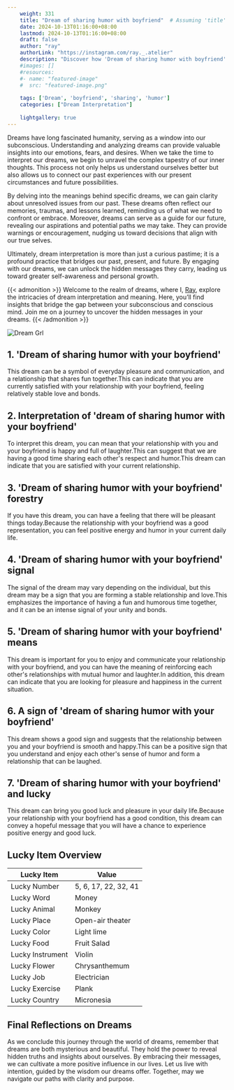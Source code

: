 ```yaml
---
    weight: 331
    title: "Dream of sharing humor with boyfriend"  # Assuming 'title' column exists
    date: 2024-10-13T01:16:00+08:00
    lastmod: 2024-10-13T01:16:00+08:00
    draft: false
    author: "ray"
    authorLink: "https://instagram.com/ray._.atelier"
    description: "Discover how 'Dream of sharing humor with boyfriend' can interpret your future and uncover its significant meanings in your life."
    #images: []
    #resources:
    #- name: "featured-image"
    #  src: "featured-image.png"
    
    tags: ['Dream', 'boyfriend', 'sharing', 'humor']
    categories: ["Dream Interpretation"]
    
    lightgallery: true
---
```

    
Dreams have long fascinated humanity, serving as a window into our subconscious. Understanding and analyzing dreams can provide valuable insights into our emotions, fears, and desires. When we take the time to interpret our dreams, we begin to unravel the complex tapestry of our inner thoughts. This process not only helps us understand ourselves better but also allows us to connect our past experiences with our present circumstances and future possibilities.

By delving into the meanings behind specific dreams, we can gain clarity about unresolved issues from our past. These dreams often reflect our memories, traumas, and lessons learned, reminding us of what we need to confront or embrace. Moreover, dreams can serve as a guide for our future, revealing our aspirations and potential paths we may take. They can provide warnings or encouragement, nudging us toward decisions that align with our true selves.

Ultimately, dream interpretation is more than just a curious pastime; it is a profound practice that bridges our past, present, and future. By engaging with our dreams, we can unlock the hidden messages they carry, leading us toward greater self-awareness and personal growth.

{{< admonition >}}
Welcome to the realm of dreams, where I, [Ray](https://instagram.com/ray._.atelier), explore the intricacies of dream interpretation and meaning. Here, you’ll find insights that bridge the gap between your subconscious and conscious mind. Join me on a journey to uncover the hidden messages in your dreams.
{{< /admonition >}}

![Dream Grl](https://cdn.pixabay.com/photo/2017/11/02/03/35/gothic-2910057_1280.jpg "Dream Grl")

## 1. 'Dream of sharing humor with your boyfriend'
This dream can be a symbol of everyday pleasure and communication, and a relationship that shares fun together.This can indicate that you are currently satisfied with your relationship with your boyfriend, feeling relatively stable love and bonds.

## 2. Interpretation of 'dream of sharing humor with your boyfriend'
To interpret this dream, you can mean that your relationship with you and your boyfriend is happy and full of laughter.This can suggest that we are having a good time sharing each other's respect and humor.This dream can indicate that you are satisfied with your current relationship.

## 3. 'Dream of sharing humor with your boyfriend' forestry
If you have this dream, you can have a feeling that there will be pleasant things today.Because the relationship with your boyfriend was a good representation, you can feel positive energy and humor in your current daily life.

## 4. 'Dream of sharing humor with your boyfriend' signal
The signal of the dream may vary depending on the individual, but this dream may be a sign that you are forming a stable relationship and love.This emphasizes the importance of having a fun and humorous time together, and it can be an intense signal of your unity and bonds.

## 5. 'Dream of sharing humor with your boyfriend' means
This dream is important for you to enjoy and communicate your relationship with your boyfriend, and you can have the meaning of reinforcing each other's relationships with mutual humor and laughter.In addition, this dream can indicate that you are looking for pleasure and happiness in the current situation.

## 6. A sign of 'dream of sharing humor with your boyfriend'
This dream shows a good sign and suggests that the relationship between you and your boyfriend is smooth and happy.This can be a positive sign that you understand and enjoy each other's sense of humor and form a relationship that can be laughed.

## 7. 'Dream of sharing humor with your boyfriend' and lucky
This dream can bring you good luck and pleasure in your daily life.Because your relationship with your boyfriend has a good condition, this dream can convey a hopeful message that you will have a chance to experience positive energy and good luck.

## Lucky Item Overview
| Lucky Item          | Value              |
|---------------|--------------------|
| Lucky Number        | 5, 6, 17, 22, 32, 41  |
| Lucky Word          | Money |
| Lucky Animal        | Monkey |
| Lucky Place         | Open-air theater     |
| Lucky Color         | Light lime     |
| Lucky Food          | Fruit Salad      |
| Lucky Instrument    | Violin |
| Lucky Flower        | Chrysanthemum    |
| Lucky Job           | Electrician       |
| Lucky Exercise      | Plank  |
| Lucky Country       | Micronesia    |


##  Final Reflections on Dreams

As we conclude this journey through the world of dreams, remember that dreams are both mysterious and beautiful. They hold the power to reveal hidden truths and insights about ourselves. By embracing their messages, we can cultivate a more positive influence in our lives. Let us live with intention, guided by the wisdom our dreams offer. Together, may we navigate our paths with clarity and purpose.
